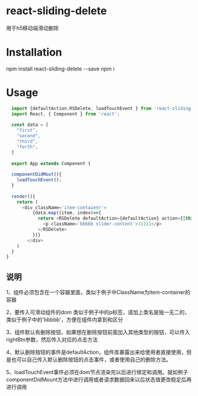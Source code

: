 # react-sliding-delete
用于h5移动端滑动删除

# Installation
  npm install react-sliding-delete --save
  npm i
  
# Usage
```javascript
  import {defaultAction,RSDelete, loadTouchEvent } from 'react-sliding-delete';
  import React, { Component } from 'react';
  
  const data = [
    "first",
    "second",
    "third",
    "forth",
  ]
  
  export App extends Component {
  
  componentDidMout(){
    loadTouchEvent();
  }
  
  render(){
    return (
      <div className='item-contaienr'>
          {data.map((item, index)=>{
            return <RSDelete defaultAction={defaultAction} action={[this.firstAction]} rightBtn={[{text:'del','width':'100'},{text:'更多','width':'50'}]} delClass={'del-class'} class={'test'}>
              <p className='bbbbb slider-content'>11111</p>
            </RSDelete>
          })}
        </div>
    )
  }
}
```


## 说明
  1、组件必须包含在一个容器里面，类似于例子中ClassName为item-container的容器
  
  2、要传入可滑动组件的dom 类似于例子中的p标签，请加上类名是独一无二的，类似于例子中的'bbbbb'，方便在组件内拿到和区分
  
  3、组件默认有删除按钮，如果想在删除按钮前面加入其他类型的按钮，可以传入rightBtn参数，然后传入对应的点击方法
  
  4、默认删除按钮的事件是defaultAction，组件库暴露出来给使用者直接使用，但是也可以自己传入默认删除按钮的点击事件，或者使用自己的删除方法。
  
  5、loadTouchEvent事件必须在dom节点渲染完以后进行绑定和调用。就如例子componentDidMount方法中进行调用或者请求数据回来以后状态值更改稳定后再进行调用
